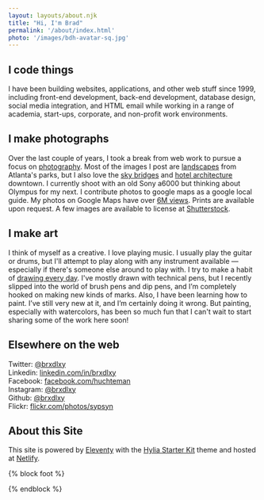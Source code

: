 ```yaml
---
layout: layouts/about.njk
title: "Hi, I'm Brad"
permalink: '/about/index.html'
photo: '/images/bdh-avatar-sq.jpg'
---
```


## I code things

I have been building websites, applications, and other web stuff since 1999, including front-end development, back-end development, database design, social media integration, and HTML email while working in a range of academia, start-ups, corporate, and non-profit work environments.

## I make photographs

Over the last couple of years, I took a break from web work to pursue a focus on [photography](/photos).
Most of the images I post are <a href="https://bradvsbrad.s3.amazonaws.com/photos/ar/md/20180222-DSC02927-Edit_MD.jpg" data-lightbox="sm-recent" data-title="Mind The Gap" class="sm-item-link">landscapes</a> from Atlanta's parks, but I also love the <a href="https://bradvsbrad.s3.amazonaws.com/photos/ar/md/20180831-DSC00892-Edit_MD.jpg" data-lightbox="sm-recent" data-title="Avoids Transitions" class="sm-item-link">sky bridges</a> and
<a href="https://bradvsbrad.s3.amazonaws.com/photos/ar/md/20170902-DSC02251-Edit_MD.jpg" data-lightbox="sm-recent" data-title="Core Temp and Symmetry" class="sm-item-link">hotel architecture</a> downtown. I currently shoot with an old Sony a6000 but thinking about Olympus for my next.
I contribute photos to google maps as a google local guide.
My photos on Google Maps have over [6M views](https://www.google.com/maps/contrib/116237027913673287579/photos/@34.2146746,-84.4298275,9z/data=!3m1!4b1!4m3!8m2!3m1!1e2). Prints are available upon request.
A few images are available to license at [Shutterstock](https://www.shutterstock.com/g/Brad+Huchteman).

## I make art

I think of myself as a creative. I love playing music. I usually play the guitar or drums, but I'll attempt to play along with any instrument available — especially if there's someone else around to play with. I try to make a habit of [drawing every day](/3by5). I've mostly drawn with technical pens, but I recently slipped into the world of brush pens and dip pens, and I’m completely hooked on making new kinds of marks. Also, I have been learning how to paint. I’ve still very new at it, and I’m certainly doing it wrong. But painting, especially with watercolors, has been so much fun that I can't wait to start sharing some of the work here soon!

## Elsewhere on the web

Twitter: [@brxdlxy](https://twitter.com/brxdlxy)\
Linkedin: [linkedin.com/in/brxdlxy](https://www.linkedin.com/in/brxdlxy)\
Facebook: [facebook.com/huchteman](https://facebook.com/huchteman)\
Instagram: [@brxdlxy](https://www.instagram.com/brxdlxy/)\
Github: [@brxdlxy](https://github.com/brxdlxy)\
Flickr: [flickr.com/photos/sypsyn](https://www.flickr.com/photos/sypsyn/)

## About this Site

This site is powered by [Eleventy](https://www.11ty.io/ 'Eleventy Static Site Generator') with the [Hylia Starter Kit](https://hylia.website/ 'Hylia Eleventy Starter Kit') theme and hosted at [Netlify](https://netlify.com/).

{% block foot %}

<script type="application/javascript" src="/js/lightbox-plus-jquery.min.js"></script>

{% endblock %}
